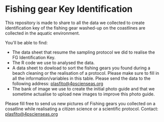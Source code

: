 # Fishing gear Key Identification
This repository is made to share to all the data we collected to create identification key of the fishing gear washed-up on the coastlines are collected in the aquatic environment. 

You'll be able to find:
  - The data sheet that resume the sampling protocol we did to realise the FG Identification Key. 
  - The R code we use to analysed the data. 
  - A data sheet to dowload to sort the fishing gears you found during a beach cleaning or the realisation of a protocol. Please make sure to fill in all the information/variables in this table. Please send the data to the following address: plasfito@4pscienseas.org
  - The bank of image we use to create the initial photo guide and that we sometime actualise to upload new images to improve this photo guide. 
 
 
Please fill free to send us new pictures of Fishing gears you collected on a cosatline while realisating a citizen science or a scientific protocol.
Contact: plasfito@4pscienseas.org
